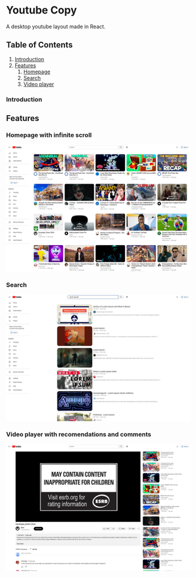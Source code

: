 <a name="title"></a>
# Youtube Copy

 A desktop youtube layout made in React. 

## Table of Contents

1. [ Introduction ](#title)
2. [ Features ](#features)
    1. [ Homepage ](#hompage)
    2. [ Search ](#search)
    3. [ Video player ](#video) 

### Introduction<a name="Youtube Copy"></a>

<a name="features"></a>
## Features

<a name="homepage"></a>
### Homepage with infinite scroll

![](./src/assets/readme/homepage.jpg)

<a name="search"></a>
### Search
  
![](./src/assets/readme/search.jpg)

<a name="video"></a>
### Video player with recomendations and comments
 
![](./src/assets/readme/video.jpg)

